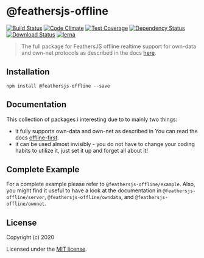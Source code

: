 # @feathersjs-offline

[![Build Status](https://travis-ci.org/mhillerstrom/feathersjs-offline.png?branch=master)](https://travis-ci.org/mhillerstrom/feathersjs-offline)
[![Code Climate](https://codeclimate.com/github/mhillerstrom/feathersjs-offline/badges/gpa.svg)](https://codeclimate.com/github/mhillerstrom/feathersjs-offline)
[![Test Coverage](https://codeclimate.com/github/mhillerstrom/feathersjs-offline/badges/coverage.svg)](https://codeclimate.com/github/mhillerstrom/feathersjs-offline/coverage)
[![Dependency Status](https://img.shields.io/david/mhillerstrom/feathersjs-offline.svg?style=flat-square)](https://david-dm.org/mhillerstrom/feathersjs-offline)
[![Download Status](https://img.shields.io/npm/dm/feathersjs-offline.svg?style=flat-square)](https://www.npmjs.com/package/feathersjs-offline)
[![lerna](https://img.shields.io/badge/maintained%20with-lerna-cc00ff.svg)](https://lerna.js.org/)

> The full package for FeathersJS offline realtime support for own-data and own-net protocols as described in the docs [here](https://docs.feathersjs.com/guides/offline-first/readme.html).


## Installation

```
npm install @feathersjs-offline --save
```

## Documentation

This collection of packages i interesting due to to mainly two things:
- it fully supports own-data and own-net as described in You can read the docs [offline-first](https://docs.feathersjs.com/guides/offline-first/readme.html).
- it can be used almost invisibly - you do not have to change your coding habits to utilize it, just set it up and forget all about it!


## Complete Example

For a complete example please refer to `@feathersjs-offline/example`. Also, you might find it useful to have a look at the documentation in `@feathersjs-offline/server`, `@feathersjs-offline/owndata`, and `@feathersjs-offline/ownnet`.


## License

Copyright (c) 2020

Licensed under the [MIT license](LICENSE).
